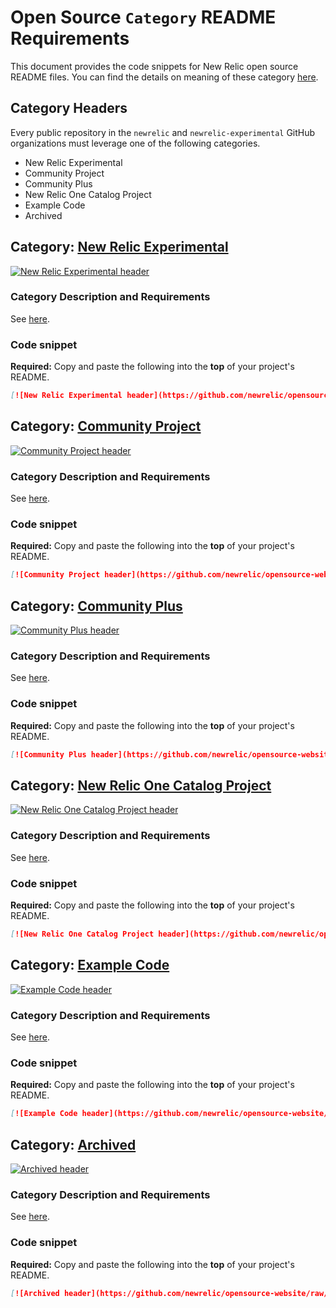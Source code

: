 # Open Source `Category` README Requirements

This document provides the code snippets for New Relic open source README files. You can find the details on meaning of these category [here](https://opensource.newrelic.com/oss-category/).

## Category Headers

Every public repository in the `newrelic` and `newrelic-experimental` GitHub organizations must leverage one of the following categories.

- New Relic Experimental
- Community Project
- Community Plus
- New Relic One Catalog Project
- Example Code
- Archived

## Category: [New Relic Experimental](#category-new-relic-experimental)

[![New Relic Experimental header](https://github.com/newrelic/opensource-website/raw/master/src/images/categories/Experimental.png)](https://opensource.newrelic.com/oss-category/#new-relic-experimental)

### Category Description and Requirements

See [here](https://opensource.newrelic.com/oss-category/#new-relic-experimental).

### Code snippet

**Required:** Copy and paste the following into the **top** of your project's README.

```markdown
[![New Relic Experimental header](https://github.com/newrelic/opensource-website/raw/master/src/images/categories/Experimental.png)](https://opensource.newrelic.com/oss-category/#new-relic-experimental)
```

## Category: [Community Project](#category-community-project)

[![Community Project header](https://github.com/newrelic/opensource-website/raw/master/src/images/categories/Community_Project.png)](https://opensource.newrelic.com/oss-category/#community-project)

### Category Description and Requirements

See [here](https://opensource.newrelic.com/oss-category/#community-project).

### Code snippet

**Required:** Copy and paste the following into the **top** of your project's README.

```markdown
[![Community Project header](https://github.com/newrelic/opensource-website/raw/master/src/images/categories/Community_Project.png)](https://opensource.newrelic.com/oss-category/#community-project)
```

## Category: [Community Plus](#category-community-plus)

[![Community Plus header](https://github.com/newrelic/opensource-website/raw/master/src/images/categories/Community_Plus.png)](https://opensource.newrelic.com/oss-category/#community-plus)

### Category Description and Requirements

See [here](https://opensource.newrelic.com/oss-category/#community-plus).

### Code snippet

**Required:** Copy and paste the following into the **top** of your project's README.

```markdown
[![Community Plus header](https://github.com/newrelic/opensource-website/raw/master/src/images/categories/Community_Plus.png)](https://opensource.newrelic.com/oss-category/#community-plus)
```

## Category: [New Relic One Catalog Project](#category-new-relic-one-catalog-project)

[![New Relic One Catalog Project header](https://github.com/newrelic/opensource-website/raw/master/src/images/categories/New_Relic_One_Catalog_Project.png)](https://opensource.newrelic.com/oss-category/#new-relic-one-catalog-project)

### Category Description and Requirements

See [here](https://opensource.newrelic.com/oss-category/#new-relic-one-catalog-project).

### Code snippet

**Required:** Copy and paste the following into the **top** of your project's README.

```markdown
[![New Relic One Catalog Project header](https://github.com/newrelic/opensource-website/raw/master/src/images/categories/New_Relic_One_Catalog_Project.png)](https://opensource.newrelic.com/oss-category/#new-relic-one-catalog-project)
```

## Category: [Example Code](#category-example-code)

[![Example Code header](https://github.com/newrelic/opensource-website/raw/master/src/images/categories/Example_Code.png)](https://opensource.newrelic.com/oss-category/#example-code)

### Category Description and Requirements

See [here](https://opensource.newrelic.com/oss-category/#example-code).

### Code snippet

**Required:** Copy and paste the following into the **top** of your project's README.

```markdown
[![Example Code header](https://github.com/newrelic/opensource-website/raw/master/src/images/categories/Example_Code.png)](https://opensource.newrelic.com/oss-category/#example-code)
```

## Category: [Archived](#category-archived)

[![Archived header](https://github.com/newrelic/opensource-website/raw/master/src/images/categories/Archived.png)](https://opensource.newrelic.com/oss-category/#archived)

### Category Description and Requirements

See [here](https://opensource.newrelic.com/oss-category/#archived).

### Code snippet

**Required:** Copy and paste the following into the **top** of your project's README.

```markdown
[![Archived header](https://github.com/newrelic/opensource-website/raw/master/src/images/categories/Archived.png)](https://opensource.newrelic.com/oss-category/#archived)
```
